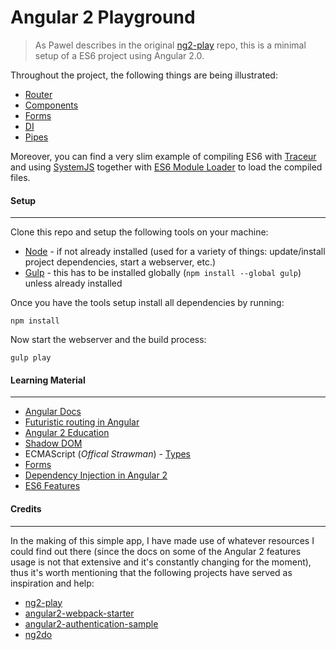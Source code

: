 # Angular 2 Playground
> As Pawel describes in the original [ng2-play](https://github.com/pkozlowski-opensource/ng2-play) repo, this is a minimal setup of a ES6 project using Angular 2.0.

Throughout the project, the following things are being illustrated:
- [Router](https://github.com/angular/router)
- [Components](https://angular.io/docs/js/latest/api/annotations/Component-class.html)
- [Forms](https://angular.io/docs/js/latest/api/forms/)
- [DI](https://angular.io/docs/js/latest/api/di_annotations/)
- [Pipes](https://angular.io/docs/js/latest/api/pipes/Pipe-class.html)

Moreover, you can find a very slim example of compiling ES6 with [Traceur](https://github.com/google/traceur-compiler) and using [SystemJS](https://github.com/systemjs/systemjs) together with [ES6 Module Loader](https://github.com/ModuleLoader/es6-module-loader) to load the compiled files.


#### Setup
----------
Clone this repo and setup the following tools on your machine:

- [Node](http://nodejs.org) - if not already installed (used for a variety of things: update/install project dependencies, start a webserver, etc.)
- [Gulp](http://gulpjs.com/) - this has to be installed globally (`npm install --global gulp`) unless already installed

Once you have the tools setup install all dependencies by running:

```shell
npm install
```

Now start the webserver and the build process:

```shell
gulp play
```


#### Learning Material
----------------------
- [Angular Docs](https://angular.io)
- [Futuristic routing in Angular](http://blog.thoughtram.io/angularjs/2015/02/19/futuristic-routing-in-angular.html)
- [Angular 2 Education](https://github.com/timjacobi/angular2-education)
- [Shadow DOM](https://developer.mozilla.org/en-US/docs/Web/Web_Components/Shadow_DOM)
- ECMAScript (*Offical Strawman*) - [Types](http://wiki.ecmascript.org/doku.php?id=strawman:types&s=types)
- [Forms](https://ngforms.firebaseapp.com)
- [Dependency Injection in Angular 2](http://blog.thoughtram.io/angular/2015/05/18/dependency-injection-in-angular-2.html)
- [ES6 Features](https://github.com/lukehoban/es6features)


#### Credits
------------
In the making of this simple app, I have made use of whatever resources I could find out there (since the docs on some of the Angular 2 features usage is not that extensive and it's constantly changing for the moment), thus it's worth mentioning that the following projects have served as inspiration and help:

- [ng2-play](https://github.com/pkozlowski-opensource/ng2-play)
- [angular2-webpack-starter](https://github.com/angular-class/angular2-webpack-starter)
- [angular2-authentication-sample](https://github.com/auth0/angular2-authentication-sample)
- [ng2do](https://github.com/davideast/ng2do)